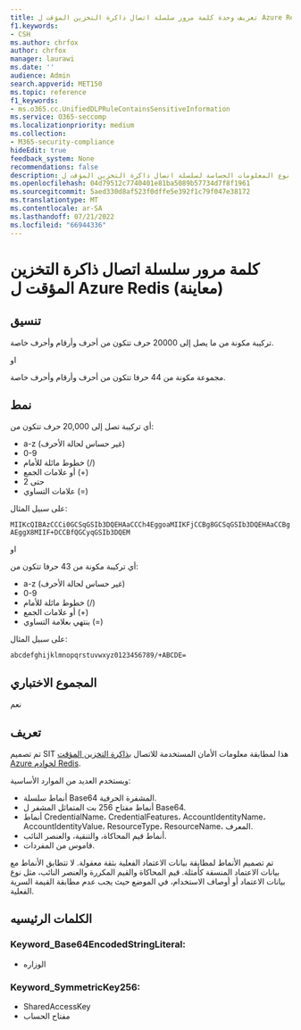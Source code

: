 ```yaml
---
title: تعريف وحدة كلمة مرور سلسلة اتصال ذاكرة التخزين المؤقت ل Azure Redis (معاينة)
f1.keywords:
- CSH
ms.author: chrfox
author: chrfox
manager: laurawi
ms.date: ''
audience: Admin
search.appverid: MET150
ms.topic: reference
f1_keywords:
- ms.o365.cc.UnifiedDLPRuleContainsSensitiveInformation
ms.service: O365-seccomp
ms.localizationpriority: medium
ms.collection:
- M365-security-compliance
hideEdit: true
feedback_system: None
recommendations: false
description: تعريف كيان نوع المعلومات الحساسة لسلسلة اتصال ذاكرة التخزين المؤقت ل Azure Redis.
ms.openlocfilehash: 04d79512c7740401e81ba5089b57734d7f8f1961
ms.sourcegitcommit: 5aed330d8af523f0dffe5e392f1c79f047e38172
ms.translationtype: MT
ms.contentlocale: ar-SA
ms.lasthandoff: 07/21/2022
ms.locfileid: "66944336"
---
```

# <a name="azure-redis-cache-connection-string-password-preview"></a>كلمة مرور سلسلة اتصال ذاكرة التخزين المؤقت ل Azure Redis (معاينة)

## <a name="format"></a>تنسيق

تركيبة مكونة من ما يصل إلى 20000 حرف تتكون من أحرف وأرقام وأحرف خاصة.

او

مجموعة مكونة من 44 حرفا تتكون من أحرف وأرقام وأحرف خاصة.

## <a name="pattern"></a>نمط

أي تركيبة تصل إلى 20,000 حرف تتكون من: 
 
- a-z (غير حساس لحالة الأحرف)
- 0-9
- خطوط مائلة للأمام (/)
- أو علامات الجمع (+)
- حتى 2
- علامات التساوي (=)

على سبيل المثال: 

`MIIKcQIBAzCCCi0GCSqGSIb3DQEHAaCCCh4EggoaMIIKFjCCBg8GCSqGSIb3DQEHAaCCBgAEggX8MIIF+DCCBfQGCyqGSIb3DQEM`

او

أي تركيبة مكونة من 43 حرفا تتكون من:

- a-z (غير حساس لحالة الأحرف)
- 0-9
- خطوط مائلة للأمام (/)
- أو علامات الجمع (+)
- ينتهي بعلامة التساوي (=)

على سبيل المثال:

`abcdefghijklmnopqrstuvwxyz0123456789/+ABCDE=`

## <a name="checksum"></a>المجموع الاختباري

نعم

## <a name="definition"></a>تعريف

تم تصميم SIT هذا لمطابقة معلومات الأمان المستخدمة للاتصال [بذاكرة التخزين المؤقت Azure لخوادم Redis](/azure/azure-cache-for-redis/). 

ويستخدم العديد من الموارد الأساسية:

- أنماط سلسلة Base64 المشفرة الحرفية.
- أنماط مفتاح 256 بت المتماثل المشفر ل Base64.
- أنماط CredentialName، CredentialFeatures، AccountIdentityName، AccountIdentityValue، ResourceType، ResourceName، المعرف.
- أنماط قيم المحاكاة، والتنقية، والعنصر النائب.
- قاموس من المفردات.

تم تصميم الأنماط لمطابقة بيانات الاعتماد الفعلية بثقة معقولة. لا تتطابق الأنماط مع بيانات الاعتماد المنسقة كأمثلة. قيم المحاكاة والقيم المكررة والعنصر النائب، مثل نوع بيانات الاعتماد أو أوصاف الاستخدام، في الموضع حيث يجب عدم مطابقة القيمة السرية الفعلية.

## <a name="keywords"></a>الكلمات الرئيسيه

### <a name="keyword_base64encodedstringliteral"></a>Keyword_Base64EncodedStringLiteral:

- الوزاره

### <a name="keyword_symmetrickey256"></a>Keyword_SymmetricKey256:

- SharedAccessKey
- مفتاح الحساب
